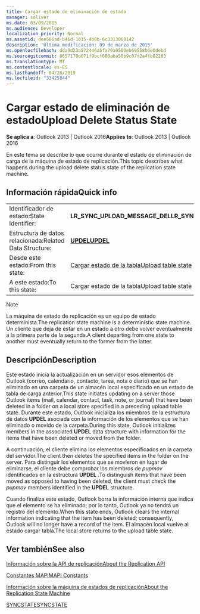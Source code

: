 ```yaml
---
title: Cargar estado de eliminación de estado
manager: soliver
ms.date: 03/09/2015
ms.audience: Developer
localization_priority: Normal
ms.assetid: dee566ad-b46d-1015-4b0b-6c3313060142
description: 'Última modificación: 09 de marzo de 2015'
ms.openlocfilehash: dda9d23a572446a5fa79a9500eb69558b6e0debd
ms.sourcegitcommit: 8657170d071f9bcf680aba50b9c07f2a4fb82283
ms.translationtype: MT
ms.contentlocale: es-ES
ms.lasthandoff: 04/28/2019
ms.locfileid: "33425844"
---
```

# <a name="upload-delete-status-state"></a><span data-ttu-id="4ba02-103">Cargar estado de eliminación de estado</span><span class="sxs-lookup"><span data-stu-id="4ba02-103">Upload Delete Status State</span></span>

  
  
<span data-ttu-id="4ba02-104">**Se aplica a**: Outlook 2013 | Outlook 2016</span><span class="sxs-lookup"><span data-stu-id="4ba02-104">**Applies to**: Outlook 2013 | Outlook 2016</span></span> 
  
 <span data-ttu-id="4ba02-105">En este tema se describe lo que ocurre durante el estado de eliminación de carga de la máquina de estado de replicación.</span><span class="sxs-lookup"><span data-stu-id="4ba02-105">This topic describes what happens during the upload delete status state of the replication state machine.</span></span> 
  
## <a name="quick-info"></a><span data-ttu-id="4ba02-106">Información rápida</span><span class="sxs-lookup"><span data-stu-id="4ba02-106">Quick info</span></span>

|||
|:-----|:-----|
|<span data-ttu-id="4ba02-107">Identificador de estado:</span><span class="sxs-lookup"><span data-stu-id="4ba02-107">State Identifier:</span></span>  <br/> |<span data-ttu-id="4ba02-108">**LR_SYNC_UPLOAD_MESSAGE_DEL**</span><span class="sxs-lookup"><span data-stu-id="4ba02-108">**LR_SYNC_UPLOAD_MESSAGE_DEL**</span></span> <br/> |
|<span data-ttu-id="4ba02-109">Estructura de datos relacionada:</span><span class="sxs-lookup"><span data-stu-id="4ba02-109">Related Data Structure:</span></span>  <br/> |<span data-ttu-id="4ba02-110">**[UPDEL](updel.md)**</span><span class="sxs-lookup"><span data-stu-id="4ba02-110">**[UPDEL](updel.md)**</span></span> <br/> |
|<span data-ttu-id="4ba02-111">Desde este estado:</span><span class="sxs-lookup"><span data-stu-id="4ba02-111">From this state:</span></span>  <br/> |[<span data-ttu-id="4ba02-112">Cargar estado de la tabla</span><span class="sxs-lookup"><span data-stu-id="4ba02-112">Upload table state</span></span>](upload-table-state.md) <br/> |
|<span data-ttu-id="4ba02-113">A este estado:</span><span class="sxs-lookup"><span data-stu-id="4ba02-113">To this state:</span></span>  <br/> |<span data-ttu-id="4ba02-114">Cargar estado de la tabla</span><span class="sxs-lookup"><span data-stu-id="4ba02-114">Upload table state</span></span>  <br/> |
   
> [!NOTE]
> <span data-ttu-id="4ba02-115">La máquina de estado de replicación es un equipo de estado determinista.</span><span class="sxs-lookup"><span data-stu-id="4ba02-115">The replication state machine is a deterministic state machine.</span></span> <span data-ttu-id="4ba02-116">Un cliente que deja de estar en un estado a otro debe volver eventualmente a la primera parte de la segunda.</span><span class="sxs-lookup"><span data-stu-id="4ba02-116">A client departing from one state to another must eventually return to the former from the latter.</span></span> 
  
## <a name="description"></a><span data-ttu-id="4ba02-117">Descripción</span><span class="sxs-lookup"><span data-stu-id="4ba02-117">Description</span></span>

<span data-ttu-id="4ba02-118">Este estado inicia la actualización en un servidor esos elementos de Outlook (correo, calendario, contacto, tarea, nota o diario) que se han eliminado en una carpeta de un almacén local especificado en un estado de tabla de carga anterior.</span><span class="sxs-lookup"><span data-stu-id="4ba02-118">This state initiates updating on a server those Outlook items (mail, calendar, contact, task, note, or journal) that have been deleted in a folder on a local store specified in a preceding upload table state.</span></span> <span data-ttu-id="4ba02-119">Durante este estado, Outlook inicializa los miembros de la estructura de datos **UPDEL** asociada con la información de los elementos que se han eliminado o movido de la carpeta.</span><span class="sxs-lookup"><span data-stu-id="4ba02-119">During this state, Outlook initializes members in the associated **UPDEL** data structure with information for the items that have been deleted or moved from the folder.</span></span> 
  
<span data-ttu-id="4ba02-120">A continuación, el cliente elimina los elementos especificados en la carpeta del servidor.</span><span class="sxs-lookup"><span data-stu-id="4ba02-120">The client then deletes the specified items in the folder on the server.</span></span> <span data-ttu-id="4ba02-121">Para distinguir los elementos que se movieron en lugar de eliminarse, el cliente debe comprobar los miembros de *pupmov* identificados en la estructura **UPDEL** .</span><span class="sxs-lookup"><span data-stu-id="4ba02-121">To distinguish items that have been moved as opposed to having been deleted, the client must check the  *pupmov*  members identified in the **UPDEL** structure.</span></span> 
  
<span data-ttu-id="4ba02-122">Cuando finaliza este estado, Outlook borra la información interna que indica que el elemento se ha eliminado; por lo tanto, Outlook ya no tendrá un registro del elemento.</span><span class="sxs-lookup"><span data-stu-id="4ba02-122">When this state ends, Outlook clears the internal information indicating that the item has been deleted; consequently, Outlook will no longer have a record of the item.</span></span> <span data-ttu-id="4ba02-123">El almacén local vuelve al estado cargar tabla.</span><span class="sxs-lookup"><span data-stu-id="4ba02-123">The local store returns to the upload table state.</span></span>
  
## <a name="see-also"></a><span data-ttu-id="4ba02-124">Ver también</span><span class="sxs-lookup"><span data-stu-id="4ba02-124">See also</span></span>



[<span data-ttu-id="4ba02-125">Información sobre la API de replicación</span><span class="sxs-lookup"><span data-stu-id="4ba02-125">About the Replication API</span></span>](about-the-replication-api.md)
  
[<span data-ttu-id="4ba02-126">Constantes MAPI</span><span class="sxs-lookup"><span data-stu-id="4ba02-126">MAPI Constants</span></span>](mapi-constants.md)
  
[<span data-ttu-id="4ba02-127">Información sobre la máquina de estados de replicación</span><span class="sxs-lookup"><span data-stu-id="4ba02-127">About the Replication State Machine</span></span>](about-the-replication-state-machine.md)
  
[<span data-ttu-id="4ba02-128">SYNCSTATE</span><span class="sxs-lookup"><span data-stu-id="4ba02-128">SYNCSTATE</span></span>](syncstate.md)


